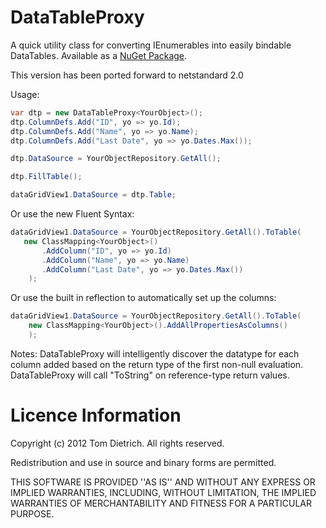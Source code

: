 DataTableProxy
==============

A quick utility class for converting IEnumerables into easily bindable DataTables. Available as a [NuGet Package][1]. 

This version has been ported forward to netstandard 2.0

Usage:
```csharp
var dtp = new DataTableProxy<YourObject>();
dtp.ColumnDefs.Add("ID", yo => yo.Id);
dtp.ColumnDefs.Add("Name", yo => yo.Name);
dtp.ColumnDefs.Add("Last Date", yo => yo.Dates.Max());

dtp.DataSource = YourObjectRepository.GetAll();

dtp.FillTable();

dataGridView1.DataSource = dtp.Table;
```

Or use the new Fluent Syntax:
```csharp
dataGridView1.DataSource = YourObjectRepository.GetAll().ToTable(
   new ClassMapping<YourObject>()
       .AddColumn("ID", yo => yo.Id)
       .AddColumn("Name", yo => yo.Name)
       .AddColumn("Last Date", yo => yo.Dates.Max())
    );
```

Or use the built in reflection to automatically set up the columns:
```csharp
dataGridView1.DataSource = YourObjectRepository.GetAll().ToTable(
    new ClassMapping<YourObject>().AddAllPropertiesAsColumns()
    );
```
Notes:
DataTableProxy will intelligently discover the datatype for each column added based on the return type of the first non-null evaluation.
DataTableProxy will call "ToString" on reference-type return values. 

Licence Information
===================
Copyright (c) 2012 Tom Dietrich.
All rights reserved.

Redistribution and use in source and binary forms are permitted.

THIS SOFTWARE IS PROVIDED ''AS IS'' AND WITHOUT ANY EXPRESS OR
IMPLIED WARRANTIES, INCLUDING, WITHOUT LIMITATION, THE IMPLIED
WARRANTIES OF MERCHANTABILITY AND FITNESS FOR A PARTICULAR PURPOSE.

   [1]: https://www.nuget.org/packages/datatableproxy.netstandard20/
